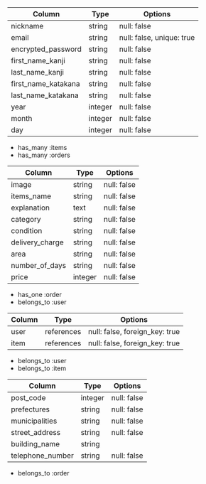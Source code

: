 <!-- usersテーブル -->
| Column              | Type    | Options     |
|---------------------|---------|-------------|
| nickname            | string  | null: false |
| email               | string  | null: false, unique: true |
| encrypted_password  | string  | null: false |
| first_name_kanji    | string  | null: false |
| last_name_kanji     | string  | null: false |
| first_name_katakana | string  | null: false |
| last_name_katakana  | string  | null: false |
| year                | integer | null: false |
| month               | integer | null: false |
| day                 | integer | null: false |

- has_many :items
- has_many :orders

<!-- itemsテーブル -->
| Column          | Type    | Options     |
|-----------------|---------|-------------|
| image           | string  | null: false |
| items_name      | string  | null: false |
| explanation     | text    | null: false |
| category        | string  | null: false |
| condition       | string  | null: false |
| delivery_charge | string  | null: false |
| area            | string  | null: false |
| number_of_days  | string  | null: false |
| price           | integer | null: false |

- has_one :order
- belongs_to :user

<!-- ordersテーブル -->
| Column           | Type       | Options                        |
|------------------|------------|--------------------------------|
| user             | references | null: false, foreign_key: true |
| item             | references | null: false, foreign_key: true |

- belongs_to :user
- belongs_to :item

<!-- deliverysテーブル -->
| Column           | Type       | Options                        |
|------------------|------------|--------------------------------|
| post_code        | integer    | null: false                    |
| prefectures      | string     | null: false                    |
| municipalities   | string     | null: false                    |
| street_address   | string     | null: false                    |
| building_name    | string     |                                |
| telephone_number | string     | null: false                    |

- belongs_to :order